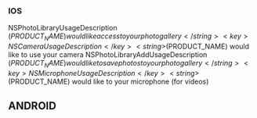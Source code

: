 ### IOS

<key>NSPhotoLibraryUsageDescription</key>
<string>$(PRODUCT_NAME) would like access to your photo gallery</string>
    <key>NSCameraUsageDescription</key>
    <string>$(PRODUCT_NAME) would like to use your camera</string>
<key>NSPhotoLibraryAddUsageDescription</key>
<string>$(PRODUCT_NAME) would like to save photos to your photo gallery</string>
    <key>NSMicrophoneUsageDescription</key>
    <string>$(PRODUCT_NAME) would like to your microphone (for videos)</string>

## ANDROID

 <uses-permission android:name="android.permission.CAMERA" />
 <uses-permission android:name="android.permission.WRITE_EXTERNAL_STORAGE"/>
